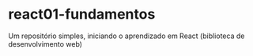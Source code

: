 # react01-fundamentos
Um repositório simples, iniciando o aprendizado em React (biblioteca de desenvolvimento web)
